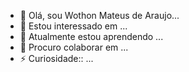 - 👋 Olá, sou Wothon Mateus de Araujo...
- 👀 Estou interessado em ...
- 🌱 Atualmente estou aprendendo ...
- 💞️ Procuro colaborar em  ...
- ⚡ Curiosidade:: ...

<!---
Wothon  Mateus/Wothon Mateus is a special repository because its  README.md`(th is file) apears on your GitHub profile.
You can clicking the Preview link  to take  a look at your changs. 
--->
